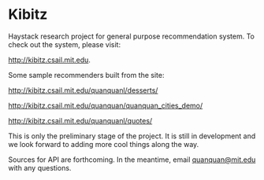 Kibitz
======

Haystack research project for general purpose recommendation system. To check out the system, please visit:

http://kibitz.csail.mit.edu.

Some sample recommenders built from the site:


http://kibitz.csail.mit.edu/quanquanl/desserts/

http://kibitz.csail.mit.edu/quanquan/quanquan_cities_demo/

http://kibitz.csail.mit.edu/quanquanl/quotes/

This is only the preliminary stage of the project. It is still in development and we look forward to adding more cool things along the way.

Sources for API are forthcoming. In the meantime, email quanquan@mit.edu with any questions.
